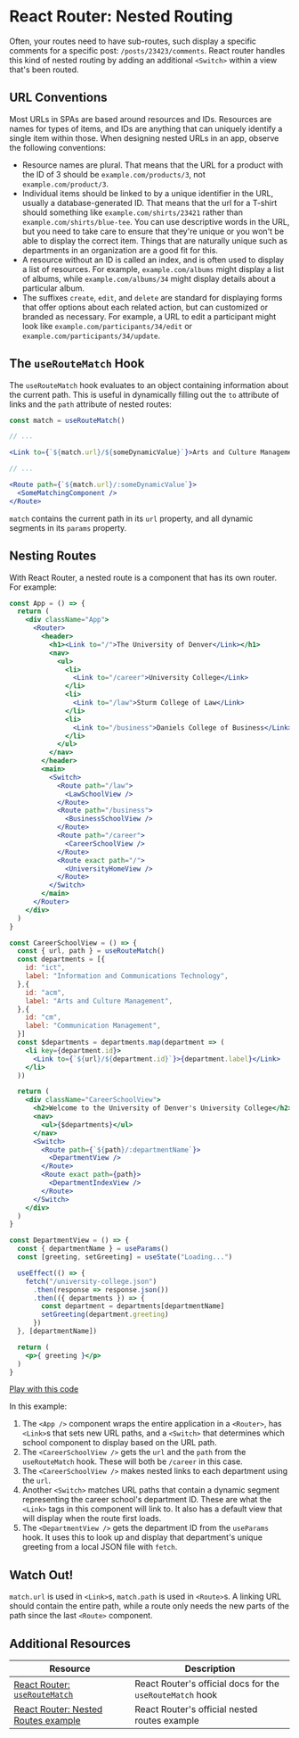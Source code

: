 # React Router: Nested Routing

Often, your routes need to have sub-routes, such display a specific comments for a specific post: `/posts/23423/comments`. React router handles this kind of nested routing by adding an additional `<Switch>` within a view that's been routed.

## URL Conventions

Most URLs in SPAs are based around resources and IDs. Resources are names for types of items, and IDs are anything that can uniquely identify a single item within those. When designing nested URLs in an app, observe the following conventions:

* Resource names are plural. That means that the URL for a product with the ID of 3 should be `example.com/products/3`, not `example.com/product/3`.
* Individual items should be linked to by a unique identifier in the URL, usually a database-generated ID. That means that the url for a T-shirt should something like `example.com/shirts/23421` rather than `example.com/shirts/blue-tee`. You can use descriptive words in the URL, but you need to take care to ensure that they're unique or you won't be able to display the correct item. Things that are naturally unique such as departments in an organization are a good fit for this.
* A resource without an ID is called an index, and is often used to display a list of resources. For example, `example.com/albums` might display a list of albums, while `example.com/albums/34` might display details about a particular album.
* The suffixes `create`, `edit`, and `delete` are standard for displaying forms that offer options about each related action, but can customized or branded as necessary. For example, a URL to edit a participant might look like `example.com/participants/34/edit` or `example.com/participants/34/update`.

## The `useRouteMatch` Hook

The `useRouteMatch` hook evaluates to an object containing information about the current path. This is useful in dynamically filling out the `to` attribute of links and the `path` attribute of nested routes:

```jsx
const match = useRouteMatch()

// ...

<Link to={`${match.url}/${someDynamicValue}`}>Arts and Culture Management</Link>

// ...

<Route path={`${match.url}/:someDynamicValue`}>
  <SomeMatchingComponent />
</Route>
```

`match` contains the current path in its `url` property, and all dynamic segments in its `params` property.

## Nesting Routes

With React Router, a nested route is a component that has its own router. For example:

```jsx
const App = () => {
  return (
    <div className="App">
      <Router>
        <header>
          <h1><Link to="/">The University of Denver</Link></h1>
          <nav>
            <ul>
              <li>
                <Link to="/career">University College</Link>
              </li>
              <li>
                <Link to="/law">Sturm College of Law</Link>
              </li>
              <li>
                <Link to="/business">Daniels College of Business</Link>
              </li>
            </ul>
          </nav>
        </header>
        <main>
          <Switch>
            <Route path="/law">
              <LawSchoolView />
            </Route>
            <Route path="/business">
              <BusinessSchoolView />
            </Route>
            <Route path="/career">
              <CareerSchoolView />
            </Route>
            <Route exact path="/">
              <UniversityHomeView />
            </Route>
          </Switch>
        </main>
      </Router>
    </div>
  )
}
```

```jsx
const CareerSchoolView = () => {
  const { url, path } = useRouteMatch()
  const departments = [{
    id: "ict",
    label: "Information and Communications Technology",
  },{
    id: "acm",
    label: "Arts and Culture Management",
  },{
    id: "cm",
    label: "Communication Management",
  }]
  const $departments = departments.map(department => (
    <li key={department.id}>
      <Link to={`${url}/${department.id}`}>{department.label}</Link>
    </li>
  ))

  return (
    <div className="CareerSchoolView">
      <h2>Welcome to the University of Denver's University College</h2>
      <nav>
        <ul>{$departments}</ul>
      </nav>
      <Switch>
        <Route path={`${path}/:departmentName`}>
          <DepartmentView />
        </Route>
        <Route exact path={path}>
          <DepartmentIndexView />
        </Route>
      </Switch>
    </div>
  )
}
```

```jsx
const DepartmentView = () => {
  const { departmentName } = useParams()
  const [greeting, setGreeting] = useState("Loading...")

  useEffect(() => {
    fetch("/university-college.json")
      .then(response => response.json())
      .then(({ departments }) => {
        const department = departments[departmentName]
        setGreeting(department.greeting)
      })
  }, [departmentName])

  return (
    <p>{ greeting }</p>
  )
}
```

[Play with this code](https://codesandbox.io/s/bold-butterfly-bifmk)

In this example:

1. The `<App />` component wraps the entire application in a `<Router>`, has `<Link>`s that sets new URL paths, and a `<Switch>` that determines which school component to display based on the URL path.
2. The `<CareerSchoolView />` gets the `url` and the `path` from the `useRouteMatch` hook. These will both be `/career` in this case.
3. The `<CareerSchoolView />` makes nested links to each department using the `url`.
4. Another `<Switch>` matches URL paths that contain a dynamic segment representing the career school's department ID. These are what the `<Link>` tags in this component will link to. It also has a default view that will display when the route first loads.
5. The `<DepartmentView />` gets the department ID from the `useParams` hook. It uses this to look up and display that department's unique greeting from a local JSON file with `fetch`.

## Watch Out!

`match.url` is used in `<Link>`s, `match.path` is used in `<Route>`s. A linking URL should contain the entire path, while a route only needs the new parts of the path since the last `<Route>` component.

## Additional Resources

| Resource | Description |
| --- | --- |
| [React Router: `useRouteMatch`](https://reactrouter.com/web/api/Hooks/useroutematch) | React Router's official docs for the `useRouteMatch` hook |
| [React Router: Nested Routes example](https://reactrouter.com/web/example/nesting) | React Router's official nested routes example |
